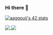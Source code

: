 ### Hi there 👋

[![aaggoujj's 42 stats](https://badge.mediaplus.ma/kettlebells/aaggoujj)](https://github.com/AymanAkashi)

<a href="https://github.com/AymanAkashi?tab=repositories">
  <img align="center" src="https://github-readme-stats.vercel.app/api/top-langs/?username=AymanAkashi&theme=dark"/>
</a>
<a href="https://github.com/AymanAkashi?tab=repositories">
 <img align="center" src="https://github-readme-stats.vercel.app/api?username=AymanAkashi&line_height=40&show_icons=true&theme=dark">
</a>
